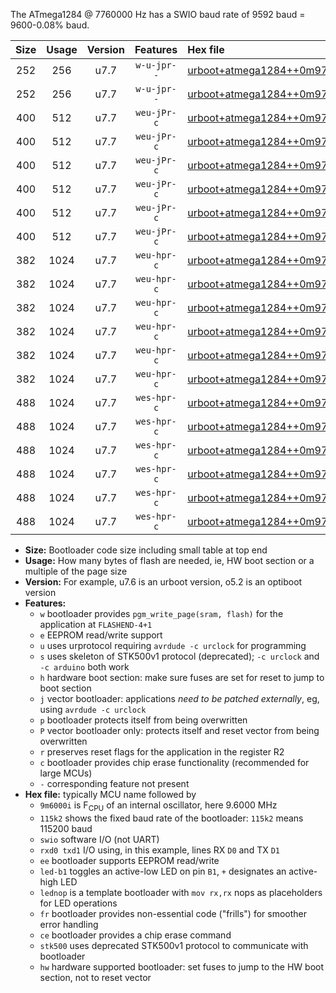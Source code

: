 The ATmega1284 @ 7760000 Hz has a SWIO baud rate of 9592 baud = 9600-0.08% baud.

|Size|Usage|Version|Features|Hex file|
|:-:|:-:|:-:|:-:|:--|
|252|256|u7.7|`w-u-jpr--`|[urboot+atmega1284++0m9700i++++1k2_swio_rxd0_txd1.hex](https://raw.githubusercontent.com/stefanrueger/urboot.hex/main/mcus/atmega1284/internal_oscillator/fint++0m9700_Hz/br++++1k2_bps/urboot+atmega1284++0m9700i++++1k2_swio_rxd0_txd1.hex)|
|252|256|u7.7|`w-u-jpr--`|[urboot+atmega1284++0m9700i++++1k2_swio_rxd2_txd3.hex](https://raw.githubusercontent.com/stefanrueger/urboot.hex/main/mcus/atmega1284/internal_oscillator/fint++0m9700_Hz/br++++1k2_bps/urboot+atmega1284++0m9700i++++1k2_swio_rxd2_txd3.hex)|
|400|512|u7.7|`weu-jPr-c`|[urboot+atmega1284++0m9700i++++1k2_swio_rxd0_txd1_ee_led+b0_fr_ce.hex](https://raw.githubusercontent.com/stefanrueger/urboot.hex/main/mcus/atmega1284/internal_oscillator/fint++0m9700_Hz/br++++1k2_bps/urboot+atmega1284++0m9700i++++1k2_swio_rxd0_txd1_ee_led+b0_fr_ce.hex)|
|400|512|u7.7|`weu-jPr-c`|[urboot+atmega1284++0m9700i++++1k2_swio_rxd0_txd1_ee_led+b7_fr_ce.hex](https://raw.githubusercontent.com/stefanrueger/urboot.hex/main/mcus/atmega1284/internal_oscillator/fint++0m9700_Hz/br++++1k2_bps/urboot+atmega1284++0m9700i++++1k2_swio_rxd0_txd1_ee_led+b7_fr_ce.hex)|
|400|512|u7.7|`weu-jPr-c`|[urboot+atmega1284++0m9700i++++1k2_swio_rxd0_txd1_ee_lednop_fr_ce.hex](https://raw.githubusercontent.com/stefanrueger/urboot.hex/main/mcus/atmega1284/internal_oscillator/fint++0m9700_Hz/br++++1k2_bps/urboot+atmega1284++0m9700i++++1k2_swio_rxd0_txd1_ee_lednop_fr_ce.hex)|
|400|512|u7.7|`weu-jPr-c`|[urboot+atmega1284++0m9700i++++1k2_swio_rxd2_txd3_ee_led+b0_fr_ce.hex](https://raw.githubusercontent.com/stefanrueger/urboot.hex/main/mcus/atmega1284/internal_oscillator/fint++0m9700_Hz/br++++1k2_bps/urboot+atmega1284++0m9700i++++1k2_swio_rxd2_txd3_ee_led+b0_fr_ce.hex)|
|400|512|u7.7|`weu-jPr-c`|[urboot+atmega1284++0m9700i++++1k2_swio_rxd2_txd3_ee_led+b7_fr_ce.hex](https://raw.githubusercontent.com/stefanrueger/urboot.hex/main/mcus/atmega1284/internal_oscillator/fint++0m9700_Hz/br++++1k2_bps/urboot+atmega1284++0m9700i++++1k2_swio_rxd2_txd3_ee_led+b7_fr_ce.hex)|
|400|512|u7.7|`weu-jPr-c`|[urboot+atmega1284++0m9700i++++1k2_swio_rxd2_txd3_ee_lednop_fr_ce.hex](https://raw.githubusercontent.com/stefanrueger/urboot.hex/main/mcus/atmega1284/internal_oscillator/fint++0m9700_Hz/br++++1k2_bps/urboot+atmega1284++0m9700i++++1k2_swio_rxd2_txd3_ee_lednop_fr_ce.hex)|
|382|1024|u7.7|`weu-hpr-c`|[urboot+atmega1284++0m9700i++++1k2_swio_rxd0_txd1_ee_led+b0_fr_ce_hw.hex](https://raw.githubusercontent.com/stefanrueger/urboot.hex/main/mcus/atmega1284/internal_oscillator/fint++0m9700_Hz/br++++1k2_bps/urboot+atmega1284++0m9700i++++1k2_swio_rxd0_txd1_ee_led+b0_fr_ce_hw.hex)|
|382|1024|u7.7|`weu-hpr-c`|[urboot+atmega1284++0m9700i++++1k2_swio_rxd0_txd1_ee_led+b7_fr_ce_hw.hex](https://raw.githubusercontent.com/stefanrueger/urboot.hex/main/mcus/atmega1284/internal_oscillator/fint++0m9700_Hz/br++++1k2_bps/urboot+atmega1284++0m9700i++++1k2_swio_rxd0_txd1_ee_led+b7_fr_ce_hw.hex)|
|382|1024|u7.7|`weu-hpr-c`|[urboot+atmega1284++0m9700i++++1k2_swio_rxd0_txd1_ee_lednop_fr_ce_hw.hex](https://raw.githubusercontent.com/stefanrueger/urboot.hex/main/mcus/atmega1284/internal_oscillator/fint++0m9700_Hz/br++++1k2_bps/urboot+atmega1284++0m9700i++++1k2_swio_rxd0_txd1_ee_lednop_fr_ce_hw.hex)|
|382|1024|u7.7|`weu-hpr-c`|[urboot+atmega1284++0m9700i++++1k2_swio_rxd2_txd3_ee_led+b0_fr_ce_hw.hex](https://raw.githubusercontent.com/stefanrueger/urboot.hex/main/mcus/atmega1284/internal_oscillator/fint++0m9700_Hz/br++++1k2_bps/urboot+atmega1284++0m9700i++++1k2_swio_rxd2_txd3_ee_led+b0_fr_ce_hw.hex)|
|382|1024|u7.7|`weu-hpr-c`|[urboot+atmega1284++0m9700i++++1k2_swio_rxd2_txd3_ee_led+b7_fr_ce_hw.hex](https://raw.githubusercontent.com/stefanrueger/urboot.hex/main/mcus/atmega1284/internal_oscillator/fint++0m9700_Hz/br++++1k2_bps/urboot+atmega1284++0m9700i++++1k2_swio_rxd2_txd3_ee_led+b7_fr_ce_hw.hex)|
|382|1024|u7.7|`weu-hpr-c`|[urboot+atmega1284++0m9700i++++1k2_swio_rxd2_txd3_ee_lednop_fr_ce_hw.hex](https://raw.githubusercontent.com/stefanrueger/urboot.hex/main/mcus/atmega1284/internal_oscillator/fint++0m9700_Hz/br++++1k2_bps/urboot+atmega1284++0m9700i++++1k2_swio_rxd2_txd3_ee_lednop_fr_ce_hw.hex)|
|488|1024|u7.7|`wes-hpr-c`|[urboot+atmega1284++0m9700i++++1k2_swio_rxd0_txd1_ee_led+b0_fr_ce_stk500_hw.hex](https://raw.githubusercontent.com/stefanrueger/urboot.hex/main/mcus/atmega1284/internal_oscillator/fint++0m9700_Hz/br++++1k2_bps/urboot+atmega1284++0m9700i++++1k2_swio_rxd0_txd1_ee_led+b0_fr_ce_stk500_hw.hex)|
|488|1024|u7.7|`wes-hpr-c`|[urboot+atmega1284++0m9700i++++1k2_swio_rxd0_txd1_ee_led+b7_fr_ce_stk500_hw.hex](https://raw.githubusercontent.com/stefanrueger/urboot.hex/main/mcus/atmega1284/internal_oscillator/fint++0m9700_Hz/br++++1k2_bps/urboot+atmega1284++0m9700i++++1k2_swio_rxd0_txd1_ee_led+b7_fr_ce_stk500_hw.hex)|
|488|1024|u7.7|`wes-hpr-c`|[urboot+atmega1284++0m9700i++++1k2_swio_rxd0_txd1_ee_lednop_fr_ce_stk500_hw.hex](https://raw.githubusercontent.com/stefanrueger/urboot.hex/main/mcus/atmega1284/internal_oscillator/fint++0m9700_Hz/br++++1k2_bps/urboot+atmega1284++0m9700i++++1k2_swio_rxd0_txd1_ee_lednop_fr_ce_stk500_hw.hex)|
|488|1024|u7.7|`wes-hpr-c`|[urboot+atmega1284++0m9700i++++1k2_swio_rxd2_txd3_ee_led+b0_fr_ce_stk500_hw.hex](https://raw.githubusercontent.com/stefanrueger/urboot.hex/main/mcus/atmega1284/internal_oscillator/fint++0m9700_Hz/br++++1k2_bps/urboot+atmega1284++0m9700i++++1k2_swio_rxd2_txd3_ee_led+b0_fr_ce_stk500_hw.hex)|
|488|1024|u7.7|`wes-hpr-c`|[urboot+atmega1284++0m9700i++++1k2_swio_rxd2_txd3_ee_led+b7_fr_ce_stk500_hw.hex](https://raw.githubusercontent.com/stefanrueger/urboot.hex/main/mcus/atmega1284/internal_oscillator/fint++0m9700_Hz/br++++1k2_bps/urboot+atmega1284++0m9700i++++1k2_swio_rxd2_txd3_ee_led+b7_fr_ce_stk500_hw.hex)|
|488|1024|u7.7|`wes-hpr-c`|[urboot+atmega1284++0m9700i++++1k2_swio_rxd2_txd3_ee_lednop_fr_ce_stk500_hw.hex](https://raw.githubusercontent.com/stefanrueger/urboot.hex/main/mcus/atmega1284/internal_oscillator/fint++0m9700_Hz/br++++1k2_bps/urboot+atmega1284++0m9700i++++1k2_swio_rxd2_txd3_ee_lednop_fr_ce_stk500_hw.hex)|

- **Size:** Bootloader code size including small table at top end
- **Usage:** How many bytes of flash are needed, ie, HW boot section or a multiple of the page size
- **Version:** For example, u7.6 is an urboot version, o5.2 is an optiboot version
- **Features:**
  + `w` bootloader provides `pgm_write_page(sram, flash)` for the application at `FLASHEND-4+1`
  + `e` EEPROM read/write support
  + `u` uses urprotocol requiring `avrdude -c urclock` for programming
  + `s` uses skeleton of STK500v1 protocol (deprecated); `-c urclock` and `-c arduino` both work
  + `h` hardware boot section: make sure fuses are set for reset to jump to boot section
  + `j` vector bootloader: applications *need to be patched externally*, eg, using `avrdude -c urclock`
  + `p` bootloader protects itself from being overwritten
  + `P` vector bootloader only: protects itself and reset vector from being overwritten
  + `r` preserves reset flags for the application in the register R2
  + `c` bootloader provides chip erase functionality (recommended for large MCUs)
  + `-` corresponding feature not present
- **Hex file:** typically MCU name followed by
  + `9m6000i` is F<sub>CPU</sub> of an internal oscillator, here 9.6000 MHz
  + `115k2` shows the fixed baud rate of the bootloader: `115k2` means 115200 baud
  + `swio` software I/O (not UART)
  + `rxd0 txd1` I/O using, in this example, lines RX `D0` and TX `D1`
  + `ee` bootloader supports EEPROM read/write
  + `led-b1` toggles an active-low LED on pin `B1`, `+` designates an active-high LED
  + `lednop` is a template bootloader with `mov rx,rx` nops as placeholders for LED operations
  + `fr` bootloader provides non-essential code ("frills") for smoother error handling
  + `ce` bootloader provides a chip erase command
  + `stk500` uses deprecated STK500v1 protocol to communicate with bootloader
  + `hw` hardware supported bootloader: set fuses to jump to the HW boot section, not to reset vector
